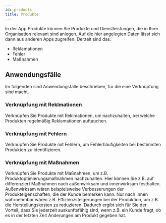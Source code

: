 ```yaml
---
id: products
title: Produkte
---
```


In der App Produkte können Sie Produkte und Dienstleistungen, die in Ihrer Organisation relevant sind anlegen. Auf die hier angelegten Daten lässt sich dann aus anderen Apps zugreifen.
Derzeit sind das:

- Reklamationen
- Fehler
- Maßnahmen

## Anwendungsfälle

Im folgenden sind Anwendungsfälle beschrieben, für die eine Verknüpfung sind macht.

### Verknüpfung mit Reklmationen

Verknüpfen Sie Produkte mit Reklmationen, um nachzuhalten, bei welche Produkten regelmäßig Reklamationen auftauchen.

### Verknüpfung mit Fehlern

Verknüpfen Sie Produkte mit Fehlern, um Fehlerhäufigkeiten bei bestimmten Produkten zu identifizieren.

### Verknüpfung mit Maßnahmen

Verknüpfen Sie Produkte mit Maßnahmen, um z.B. Produktoptimierungsmaßnahmen nachzuhalten. Hier können Sie z.B. auf differenziert Maßnahmen nach außenwirksam und innenwirksam festhalten. Außenwirksam wären beispielsweise Verbesserungen der Produkteigenschaften, die der Kunde bemerken kann.
Nur nach innen wahrnehmbar wären z.B. Effizienzsteigerungen bei der Produktion, um z.B. die Herstellungskosten zu reduzieren.
Dadurch ergibt sich für Sie der Vorteil, dass Sie jederzeit auskunftsfähig sind, wenn z.B. ein Kunde fragt, ob es in der letzten Zeit Änderungen am Produkt gegeben hat.
